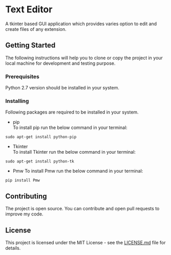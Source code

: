 # Text Editor
A tkinter based GUI application which provides varies option to edit and create files of any extension.

## Getting Started
The following instructions will help you to clone or copy the project in your local machine for development and testing purpose.

### Prerequisites
Python 2.7 version should be installed in your system.

### Installing
Following packages are required to be installed in your system.
* pip  
To install pip run the below command in your terminal:  
```  
sudo apt-get install python-pip  
```

* Tkinter    
To install Tkinter run the below command in your terminal: 
```
sudo apt-get install python-tk   
```
* Pmw
To install Pmw run the below command in your terminal:
```
pip install Pmw
```
## Contributing  

The project is open source. You can contribute and open pull requests to improve my code.  

## License

This project is licensed under the MIT License - see the [LICENSE.md](LICENSE.md) file for details.


